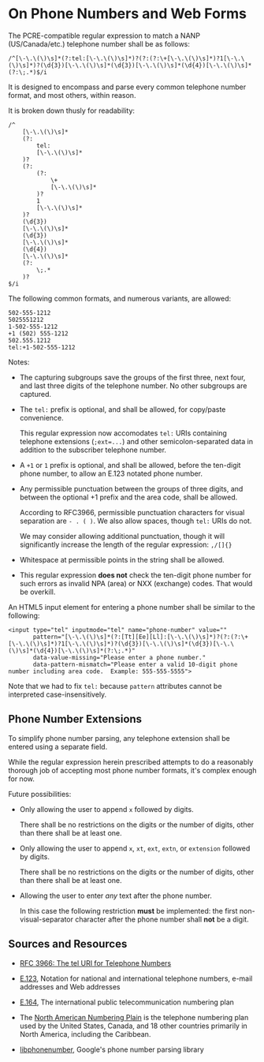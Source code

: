 # On Phone Numbers and Web Forms

The PCRE-compatible regular expression to match a NANP
(US/Canada/etc.) telephone number shall be as follows:

    /^[\-\.\(\)\s]*(?:tel:[\-\.\(\)\s]*)?(?:(?:\+[\-\.\(\)\s]*)?1[\-\.\(\)\s]*)?(\d{3})[\-\.\(\)\s]*(\d{3})[\-\.\(\)\s]*(\d{4})[\-\.\(\)\s]*(?:\;.*)$/i

It is designed to encompass and parse every common telephone number
format, and most others, within reason.

It is broken down thusly for readability:

    /^
        [\-\.\(\)\s]*
        (?:
            tel:
            [\-\.\(\)\s]*
        )?
        (?:
            (?:
                \+
                [\-\.\(\)\s]*
            )?
            1
            [\-\.\(\)\s]*
        )?
        (\d{3})
        [\-\.\(\)\s]*
        (\d{3})
        [\-\.\(\)\s]*
        (\d{4})
        [\-\.\(\)\s]*
        (?:
            \;.*
        )?
    $/i

The following common formats, and numerous variants, are allowed:

    502-555-1212
    5025551212
    1-502-555-1212
    +1 (502) 555-1212
    502.555.1212
    tel:+1-502-555-1212

Notes:

-   The capturing subgroups save the groups of the first three, next
    four, and last three digits of the telephone number.  No other
    subgroups are captured.

-   The `tel:` prefix is optional, and shall be allowed, for
    copy/paste convenience.

    This regular expression now accomodates `tel:` URIs containing
    telephone extensions (`;ext=...`) and other semicolon-separated
    data in addition to the subscriber telephone number.

-   A `+1` or `1` prefix is optional, and shall be allowed, before the
    ten-digit phone number, to allow an E.123 notated phone number.

-   Any permissible punctuation between the groups of three digits,
    and between the optional +1 prefix and the area code, shall be
    allowed.

    According to RFC3966, permissible punctuation characters for
    visual separation are `- . ( )`.  We also allow spaces, though
    `tel:` URIs do not.

    We may consider allowing additional punctuation, though it will
    significantly increase the length of the regular expression:
    `,/[]{}`

-   Whitespace at permissible points in the string shall be allowed.

-   This regular expression **does not** check the ten-digit phone
    number for such errors as invalid NPA (area) or NXX (exchange)
    codes.  That would be overkill.

An HTML5 input element for entering a phone number shall be similar to
the following:

    <input type="tel" inputmode="tel" name="phone-number" value=""
           pattern="[\-\.\(\)\s]*(?:[Tt][Ee][Ll]:[\-\.\(\)\s]*)?(?:(?:\+[\-\.\(\)\s]*)?1[\-\.\(\)\s]*)?(\d{3})[\-\.\(\)\s]*(\d{3})[\-\.\(\)\s]*(\d{4})[\-\.\(\)\s]*(?:\;.*)"
           data-value-missing="Please enter a phone number."
           data-pattern-mismatch="Please enter a valid 10-digit phone number including area code.  Example: 555-555-5555">

Note that we had to fix `tel:` because `pattern` attributes cannot be
interpreted case-insensitively.

## Phone Number Extensions

To simplify phone number parsing, any telephone extension shall be
entered using a separate field.

While the regular expression herein prescribed attempts to do a
reasonably thorough job of accepting most phone number formats, it's
complex enough for now.

Future possibilities:

-   Only allowing the user to append `x` followed by digits.

    There shall be no restrictions on the digits or the number of
    digits, other than there shall be at least one.

-   Only allowing the user to append `x`, `xt`, `ext`, `extn`, or
    `extension` followed by digits.

    There shall be no restrictions on the digits or the number of
    digits, other than there shall be at least one.

-   Allowing the user to enter *any* text after the phone number.

    In this case the following restriction **must** be implemented:
    the first non-visual-separator character after the phone number
    shall **not** be a digit.

## Sources and Resources

-   [RFC 3966: The tel URI for Telephone Numbers](https://tools.ietf.org/html/rfc3966)

-   [E.123](https://en.wikipedia.org/wiki/E.123), Notation for national and international telephone numbers, e-mail addresses and Web addresses

-   [E.164](https://en.wikipedia.org/wiki/E.164), The international public telecommunication numbering plan

-   The
    [North American Numbering Plain](https://en.wikipedia.org/wiki/North_American_Numbering_Plan) is
    the telephone numbering plan used by the United States, Canada,
    and 18 other countries primarily in North America, including the
    Caribbean.

-   [libphonenumber](https://github.com/googlei18n/libphonenumber),
    Google's phone number parsing library

